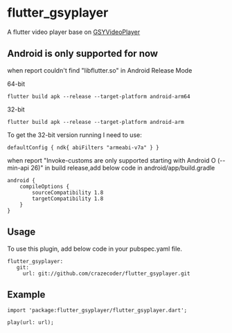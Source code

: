 # flutter_gsyplayer

A flutter video player base on [GSYVideoPlayer](https://github.com/CarGuo/GSYVideoPlayer)

## Android is only supported for now
when report couldn't find "libflutter.so" in Android Release Mode

64-bit
```
flutter build apk --release --target-platform android-arm64
```
32-bit
```
flutter build apk --release --target-platform android-arm
```
To get the 32-bit version running I need to use:
```
defaultConfig { ndk{ abiFilters "armeabi-v7a" } }
```

when report  "Invoke-customs are only supported starting with Android O (--min-api 26)"
 in build release,add below code in android/app/build.gradle
```
android {
    compileOptions {
        sourceCompatibility 1.8
        targetCompatibility 1.8
    }
}
```

## Usage

To use this plugin, add below code in your pubspec.yaml file.
```
flutter_gsyplayer:
   git:
     url: git://github.com/crazecoder/flutter_gsyplayer.git
```

## Example
```
import 'package:flutter_gsyplayer/flutter_gsyplayer.dart';

play(url: url);
```
